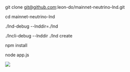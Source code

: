 git clone git@github.com:leon-do/mainnet-neutrino-lnd.git

cd mainnet-neutrino-lnd

./lnd-debug --lnddir=./lnd

./lncli-debug --lnddir ./lnd create

npm install

node app.js


![](https://i.imgur.com/1GoAuoY.png)
